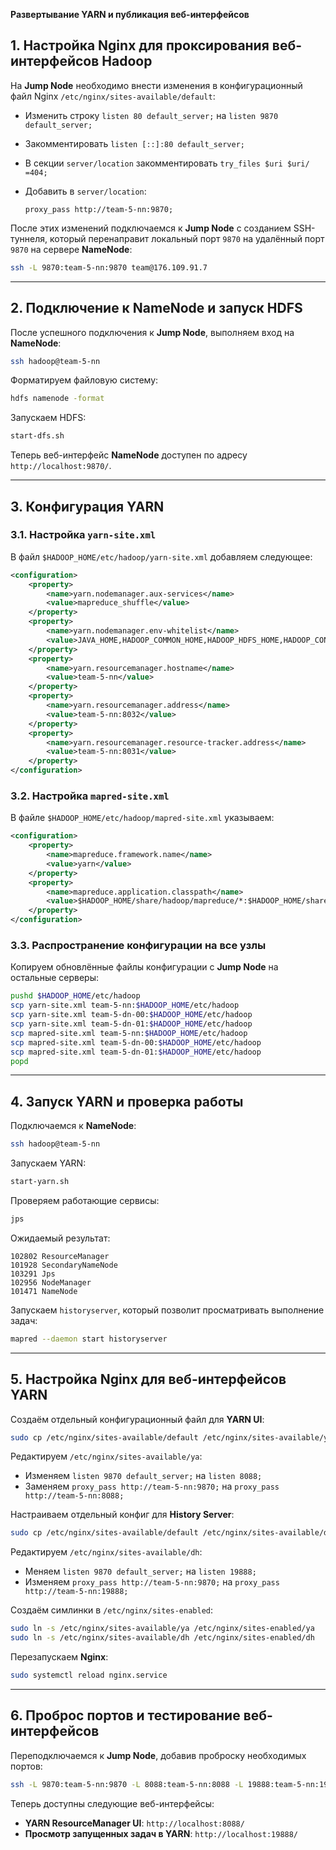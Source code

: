 **Развертывание YARN и публикация веб-интерфейсов**

## **1. Настройка Nginx для проксирования веб-интерфейсов Hadoop**

На **Jump Node** необходимо внести изменения в конфигурационный файл Nginx `/etc/nginx/sites-available/default`:

- Изменить строку `listen 80 default_server;` на `listen 9870 default_server;`
- Закомментировать `listen [::]:80 default_server;`
- В секции `server/location` закомментировать `try_files $uri $uri/ =404;`
- Добавить в `server/location`:
    
    ```nginx
    proxy_pass http://team-5-nn:9870;
    ```
    

После этих изменений подключаемся к **Jump Node** с созданием SSH-туннеля, который перенаправит локальный порт `9870` на удалённый порт `9870` на сервере **NameNode**:

```sh
ssh -L 9870:team-5-nn:9870 team@176.109.91.7
```

---

## **2. Подключение к NameNode и запуск HDFS**

После успешного подключения к **Jump Node**, выполняем вход на **NameNode**:

```sh
ssh hadoop@team-5-nn
```

Форматируем файловую систему:

```sh
hdfs namenode -format
```

Запускаем HDFS:

```sh
start-dfs.sh
```

Теперь веб-интерфейс **NameNode** доступен по адресу `http://localhost:9870/`.

---

## **3. Конфигурация YARN**

### **3.1. Настройка `yarn-site.xml`**

В файл `$HADOOP_HOME/etc/hadoop/yarn-site.xml` добавляем следующее:

```xml
<configuration>
    <property>
        <name>yarn.nodemanager.aux-services</name>
        <value>mapreduce_shuffle</value>
    </property>
    <property>
        <name>yarn.nodemanager.env-whitelist</name>
        <value>JAVA_HOME,HADOOP_COMMON_HOME,HADOOP_HDFS_HOME,HADOOP_CONF_DIR,CLASSPATH_PREPEND_DISTCACHE,HADOOP_YARN_HOME,HADOOP_HOME,PATH,LANG,TZ,HADOOP_MAPRED_HOME</value>
    </property>
    <property>
        <name>yarn.resourcemanager.hostname</name>
        <value>team-5-nn</value>
    </property>
    <property>
        <name>yarn.resourcemanager.address</name>
        <value>team-5-nn:8032</value>
    </property>
    <property>
        <name>yarn.resourcemanager.resource-tracker.address</name>
        <value>team-5-nn:8031</value>
    </property>
</configuration>
```

### **3.2. Настройка `mapred-site.xml`**

В файле `$HADOOP_HOME/etc/hadoop/mapred-site.xml` указываем:

```xml
<configuration>
    <property>
        <name>mapreduce.framework.name</name>
        <value>yarn</value>
    </property>
    <property>
        <name>mapreduce.application.classpath</name>
        <value>$HADOOP_HOME/share/hadoop/mapreduce/*:$HADOOP_HOME/share/hadoop/mapreduce/lib/*</value>
    </property>
</configuration>
```

### **3.3. Распространение конфигурации на все узлы**

Копируем обновлённые файлы конфигурации с **Jump Node** на остальные серверы:

```sh
pushd $HADOOP_HOME/etc/hadoop
scp yarn-site.xml team-5-nn:$HADOOP_HOME/etc/hadoop
scp yarn-site.xml team-5-dn-00:$HADOOP_HOME/etc/hadoop
scp yarn-site.xml team-5-dn-01:$HADOOP_HOME/etc/hadoop
scp mapred-site.xml team-5-nn:$HADOOP_HOME/etc/hadoop
scp mapred-site.xml team-5-dn-00:$HADOOP_HOME/etc/hadoop
scp mapred-site.xml team-5-dn-01:$HADOOP_HOME/etc/hadoop
popd
```

---

## **4. Запуск YARN и проверка работы**

Подключаемся к **NameNode**:

```sh
ssh hadoop@team-5-nn
```

Запускаем YARN:

```sh
start-yarn.sh
```

Проверяем работающие сервисы:

```sh
jps
```

Ожидаемый результат:

```
102802 ResourceManager
101928 SecondaryNameNode
103291 Jps
102956 NodeManager
101471 NameNode
```

Запускаем `historyserver`, который позволит просматривать выполнение задач:

```sh
mapred --daemon start historyserver
```

---

## **5. Настройка Nginx для веб-интерфейсов YARN**

Создаём отдельный конфигурационный файл для **YARN UI**:

```sh
sudo cp /etc/nginx/sites-available/default /etc/nginx/sites-available/ya
```

Редактируем `/etc/nginx/sites-available/ya`:

- Изменяем `listen 9870 default_server;` на `listen 8088;`
- Заменяем `proxy_pass http://team-5-nn:9870;` на `proxy_pass http://team-5-nn:8088;`

Настраиваем отдельный конфиг для **History Server**:

```sh
sudo cp /etc/nginx/sites-available/default /etc/nginx/sites-available/dh
```

Редактируем `/etc/nginx/sites-available/dh`:

- Меняем `listen 9870 default_server;` на `listen 19888;`
- Изменяем `proxy_pass http://team-5-nn:9870;` на `proxy_pass http://team-5-nn:19888;`

Создаём симлинки в `/etc/nginx/sites-enabled`:

```sh
sudo ln -s /etc/nginx/sites-available/ya /etc/nginx/sites-enabled/ya
sudo ln -s /etc/nginx/sites-available/dh /etc/nginx/sites-enabled/dh
```

Перезапускаем **Nginx**:

```sh
sudo systemctl reload nginx.service
```

---

## **6. Проброс портов и тестирование веб-интерфейсов**

Переподключаемся к **Jump Node**, добавив проброску необходимых портов:

```sh
ssh -L 9870:team-5-nn:9870 -L 8088:team-5-nn:8088 -L 19888:team-5-nn:19888 team@176.109.91.7
```

Теперь доступны следующие веб-интерфейсы:

- **YARN ResourceManager UI**: `http://localhost:8088/`
- **Просмотр запущенных задач в YARN**: `http://localhost:19888/`